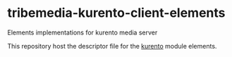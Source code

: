 tribemedia-kurento-client-elements
============
Elements implementations for kurento media server

This repository host the descriptor file for the [kurento] module elements.

[kurento]: http://www.kurento.org

